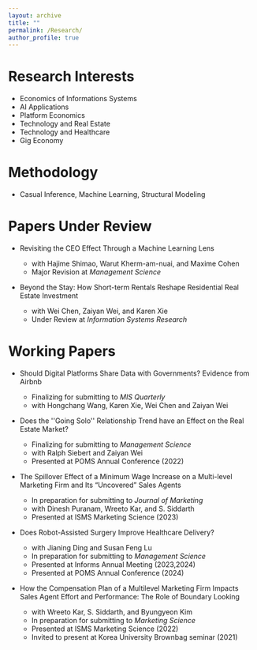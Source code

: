 ```yaml
---
layout: archive
title: ""
permalink: /Research/
author_profile: true
---
```




Research Interests 
======
* Economics of Informations Systems
* AI Applications
* Platform Economics
* Technology and Real Estate
* Technology and Healthcare
* Gig Economy

Methodology 
======
* Casual Inference, Machine Learning, Structural Modeling

Papers Under Review
======
* Revisiting the CEO Effect Through a Machine Learning Lens
  * with Hajime Shimao, Warut Kherm-am-nuai, and Maxime Cohen
  * Major Revision at _Management Science_
    
 * Beyond the Stay: How Short-term Rentals Reshape Residential Real Estate Investment
   * with Wei Chen, Zaiyan Wei, and Karen Xie
   * Under Review at _Information Systems Research_
   
   

Working Papers
======
* Should Digital Platforms Share Data with Governments? Evidence from Airbnb
  * Finalizing for submitting to _MIS Quarterly_
  * with Hongchang Wang, Karen Xie, Wei Chen and Zaiyan Wei

* Does the ''Going Solo'' Relationship Trend have an Effect on the Real Estate Market?
  * Finalizing for submitting to _Management Science_
  * with Ralph Siebert and Zaiyan Wei
  * Presented at POMS Annual Conference (2022)
    
* The Spillover Effect of a Minimum Wage Increase on a Multi-level Marketing Firm and Its “Uncovered” Sales Agents
  * In preparation for submitting to _Journal of Marketing_
  * with Dinesh Puranam, Wreeto Kar, and S. Siddarth
  * Presented at ISMS Marketing Science (2023)
        
* Does Robot-Assisted Surgery Improve Healthcare Delivery?
  * with Jianing Ding and Susan Feng Lu
  * In preparation for submitting to _Management Science_
  * Presented at Informs Annual Meeting (2023,2024)
  * Presented at POMS Annual Conference (2024)
     
* How the Compensation Plan of a Multilevel Marketing Firm Impacts Sales Agent Effort and Performance: The Role of Boundary Looking  
  * with Wreeto Kar, S. Siddarth, and Byungyeon Kim
  * In preparation for submitting to _Marketing Science_
  * Presented at ISMS Marketing Science (2022)
  * Invited to present at Korea University Brownbag seminar (2021)



